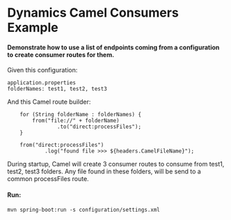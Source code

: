 # Dynamics Camel Consumers Example

#### Demonstrate how to use a list of endpoints coming from a configuration to create consumer routes for them.

Given this configuration:

    application.properties
    folderNames: test1, test2, test3

And this Camel route builder:

        for (String folderName : folderNames) {
            from("file://" + folderName)
                    .to("direct:processFiles");
        }

        from("direct:processFiles")
                .log("found file >>> ${headers.CamelFileName}");    
    
During startup, Camel will create 3 consumer routes to consume from test1, test2, test3 folders. Any file found in these folders, will be send to a common processFiles route.

#### Run:
    mvn spring-boot:run -s configuration/settings.xml 
 